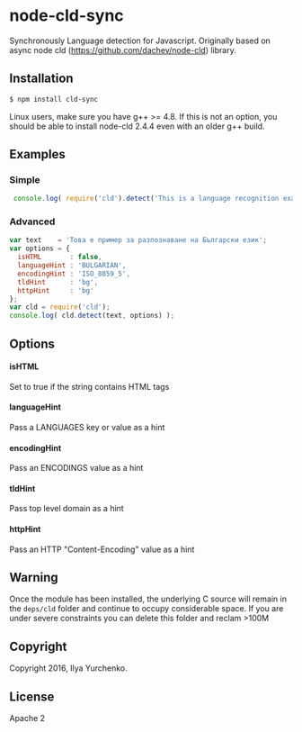 # node-cld-sync

Synchronously Language detection for Javascript. Originally based on async node cld (https://github.com/dachev/node-cld) library.

## Installation

```bash
$ npm install cld-sync
```

Linux users, make sure you have g++ >= 4.8. If this is not an option, you should be able to install node-cld 2.4.4 even with an older g++ build.

## Examples
### Simple
```js
 console.log( require('cld').detect('This is a language recognition example') );
```

### Advanced
```js
var text    = 'Това е пример за разпознаване на Български език';
var options = {
  isHTML       : false,
  languageHint : 'BULGARIAN',
  encodingHint : 'ISO_8859_5',
  tldHint      : 'bg',
  httpHint     : 'bg'
};
var cld = require('cld');
console.log( cld.detect(text, options) );
```

## Options

#### isHTML

Set to true if the string contains HTML tags

#### languageHint

Pass a LANGUAGES key or value as a hint

#### encodingHint

Pass an ENCODINGS value as a hint

#### tldHint

Pass top level domain as a hint

#### httpHint

Pass an HTTP "Content-Encoding" value as a hint

## Warning
Once the module has been installed, the underlying C source will remain in the ```deps/cld``` folder and continue to occupy considerable space. If you are under severe constraints you can delete this folder and reclam >100M

## Copyright
Copyright 2016, Ilya Yurchenko.

## License
Apache 2
